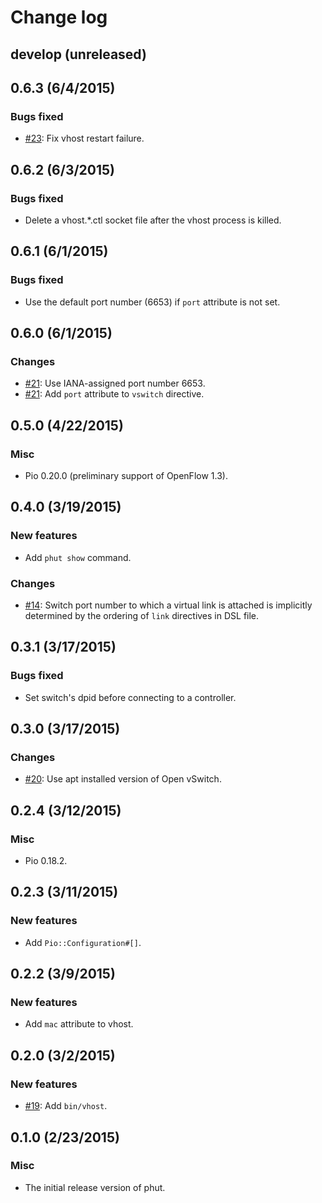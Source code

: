 # Change log

## develop (unreleased)


## 0.6.3 (6/4/2015)
### Bugs fixed
* [#23](https://github.com/trema/phut/pull/23): Fix vhost restart failure.


## 0.6.2 (6/3/2015)
### Bugs fixed
* Delete a vhost.*.ctl socket file after the vhost process is killed.


## 0.6.1 (6/1/2015)
### Bugs fixed
* Use the default port number (6653) if `port` attribute is not set.


## 0.6.0 (6/1/2015)
### Changes
* [#21](https://github.com/trema/phut/pull/21): Use IANA-assigned port number 6653.
* [#21](https://github.com/trema/phut/pull/21): Add `port` attribute to `vswitch` directive.


## 0.5.0 (4/22/2015)
### Misc
* Pio 0.20.0 (preliminary support of OpenFlow 1.3).


## 0.4.0 (3/19/2015)
### New features
* Add `phut show` command.

### Changes
* [#14](https://github.com/trema/phut/issues/14): Switch port number
  to which a virtual link is attached is implicitly determined by the
  ordering of `link` directives in DSL file.


## 0.3.1 (3/17/2015)
### Bugs fixed
* Set switch's dpid before connecting to a controller.


## 0.3.0 (3/17/2015)
### Changes
* [#20](https://github.com/trema/phut/pull/20): Use apt installed
  version of Open vSwitch.


## 0.2.4 (3/12/2015)
### Misc
* Pio 0.18.2.


## 0.2.3 (3/11/2015)
### New features
* Add `Pio::Configuration#[]`.


## 0.2.2 (3/9/2015)
### New features
* Add `mac` attribute to vhost.


## 0.2.0 (3/2/2015)
### New features
* [#19](https://github.com/trema/phut/pull/19): Add `bin/vhost`.


## 0.1.0 (2/23/2015)
### Misc
* The initial release version of phut.

